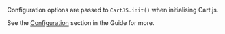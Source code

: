 Configuration options are passed to `CartJS.init()` when initialising Cart.js.

See the [Configuration][] section in the Guide for more.

[Configuration]: /pages/guide#core-api-configuration
